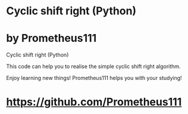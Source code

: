 # Cyclic shift right (Python)
# by Prometheus111

Cyclic shift right (Python)

This code can help you to realise the simple cyclic shift right algorithm.

Enjoy learning new things! Prometheus111 helps you with your studying!
# https://github.com/Prometheus111 
